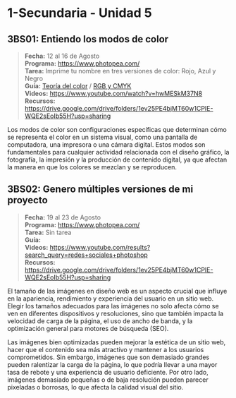# 1-Secundaria - Unidad 5

## 3BS01: Entiendo los modos de color

> <i class="bi bi-calendar"></i> **Fecha:** 12 al 16 de Agosto<br><i class="bi bi-laptop"></i> **Programa:** https://www.photopea.com/<br><i class="bi bi-clipboard-check"></i> **Tarea:** Imprime tu nombre en tres versiones de color: Rojo, Azul y Negro<br> <i class="bi bi-card-checklist"></i> **Guía:** [Teoría del color](https://www.canva.com/design/DAGNfccR4kg/o5DpwoNsGyKy_tHe1RQcBA/view?utm_content=DAGNfccR4kg&utm_campaign=designshare&utm_medium=link&utm_source=editor) / [RGB y CMYK](https://www.canva.com/design/DAGNfQFdtaQ/B2EXD0iEXk6-UrxW2NJsMw/view?utm_content=DAGNfQFdtaQ&utm_campaign=designshare&utm_medium=link&utm_source=editor) <br> <i class="bi bi-youtube txt-red"></i> **Videos:** https://www.youtube.com/watch?v=hwMESkM37N8<br><i class="bi bi-files"></i> **Recursos:** https://drive.google.com/drive/folders/1ev25PE4bjMT60w1CPIE-WQE2sEoIb55H?usp=sharing

Los modos de color son configuraciones específicas que determinan cómo se representa el color en un sistema visual, como una pantalla de computadora, una impresora o una cámara digital. Estos modos son fundamentales para cualquier actividad relacionada con el diseño gráfico, la fotografía, la impresión y la producción de contenido digital, ya que afectan la manera en que los colores se mezclan y se reproducen.

<div class="currentTheme">

## 3BS02: Genero múltiples versiones de mi proyecto

> <i class="bi bi-calendar"></i> **Fecha:** 19 al 23 de Agosto<br><i class="bi bi-laptop"></i> **Programa:** https://www.photopea.com/<br><i class="bi bi-clipboard-check"></i> **Tarea:** Sin tarea<br> <i class="bi bi-card-checklist"></i> **Guía:**  <br> <i class="bi bi-youtube txt-red"></i> **Videos:** https://www.youtube.com/results?search_query=redes+sociales+photoshop<br><i class="bi bi-files"></i> **Recursos:** https://drive.google.com/drive/folders/1ev25PE4bjMT60w1CPIE-WQE2sEoIb55H?usp=sharing

El tamaño de las imágenes en diseño web es un aspecto crucial que influye en la apariencia, rendimiento y experiencia del usuario en un sitio web. Elegir los tamaños adecuados para las imágenes no solo afecta cómo se ven en diferentes dispositivos y resoluciones, sino que también impacta la velocidad de carga de la página, el uso de ancho de banda, y la optimización general para motores de búsqueda (SEO).

Las imágenes bien optimizadas pueden mejorar la estética de un sitio web, hacer que el contenido sea más atractivo y mantener a los usuarios comprometidos. Sin embargo, imágenes que son demasiado grandes pueden ralentizar la carga de la página, lo que podría llevar a una mayor tasa de rebote y una experiencia de usuario deficiente. Por otro lado, imágenes demasiado pequeñas o de baja resolución pueden parecer pixeladas o borrosas, lo que afecta la calidad visual del sitio.

</div>